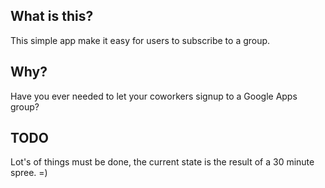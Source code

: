 ## What is this?

This simple app make it easy for users to subscribe to a group.


## Why?

Have you ever needed to let your coworkers signup to a Google Apps group?


## TODO

Lot's of things must be done, the current state is the result of a 30 minute spree. =)
